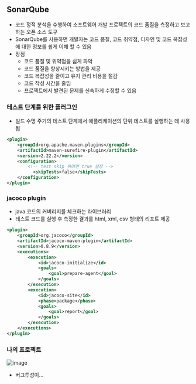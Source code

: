## SonarQube
+ 코드 정적 분석을 수행하여 소프트웨어 개발 프로젝트의 코드 품질을 측정하고 보고하는 오픈 소스 도구
+ SonarQube를 사용하면 개발자는 코드 품질, 코드 취약점, 디자인 및 코드 복잡성에 대한 정보를 쉽게 이해 할 수 있음
+ 장점
  - 코드 품질 및 위약점을 쉽게 파악
  - 코드 품질을 향상시키는 방법을 제공
  - 코드 복잡성을 줄이고 유지 관리 비용을 절감
  - 코드 작성 시간을 줄임
  - 프로젝트에서 발견된 문제를 신속하게 수정할 수 있음


### 테스트 단계를 위한 플러그인
+ 빌드 수명 주기의 테스트 단계에서 애플리케이션의 단위 테스트를 실행하는 데 사용됨
```xml
<plugin>
    <groupId>org.apache.maven.plugins</groupId>
    <artifactId>maven-surefire-plugin</artifactId>
    <version>2.22.2</version>
	<configuration>
    	<!-- test skip 하려면 true 설정 -->
          <skipTests>false</skipTests>
    </configuration>
</plugin>
```

### jacoco plugin
+ java 코드의 커버리지를 체크하는 라이브러리
+ 테스트 코드를 실행 후 측정한 결과를 html, xml, csv 형태의 리포트 제공

```xml
<plugin>
    <groupId>org.jacoco</groupId>
    <artifactId>jacoco-maven-plugin</artifactId>
    <version>0.8.9</version>
    <executions>
        <execution>
            <id>jacoco-initialize</id>
            <goals>
                <goal>prepare-agent</goal>
            </goals>
        </execution>
        <execution>
            <id>jacoco-site</id>
            <phase>package</phase>
            <goals>
                <goal>report</goal>
            </goals>
        </execution>
    </executions>
</plugin>
```

### 나의 프로젝트
![image](https://user-images.githubusercontent.com/94053008/233543738-b7d52a00-7ba9-4df3-a851-49ceab3cdfbc.png)

+ 버그투성이...
